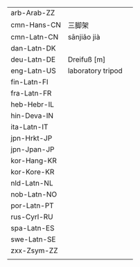 | | | |
|-|-|-|
| arb-Arab-ZZ |  |  |
| cmn-Hans-CN | 三脚架 |  |
| cmn-Latn-CN | sānjiǎo jià |  |
| dan-Latn-DK |  |  |
| deu-Latn-DE | Dreifuß [m] |  |
| eng-Latn-US | laboratory tripod |  |
| fin-Latn-FI |  |  |
| fra-Latn-FR |  |  |
| heb-Hebr-IL |  |  |
| hin-Deva-IN |  |  |
| ita-Latn-IT |  |  |
| jpn-Hrkt-JP |  |  |
| jpn-Jpan-JP |  |  |
| kor-Hang-KR |  |  |
| kor-Kore-KR |  |  |
| nld-Latn-NL |  |  |
| nob-Latn-NO |  |  |
| por-Latn-PT |  |  |
| rus-Cyrl-RU |  |  |
| spa-Latn-ES |  |  |
| swe-Latn-SE |  |  |
| zxx-Zsym-ZZ |  |  |
|  |  |  |